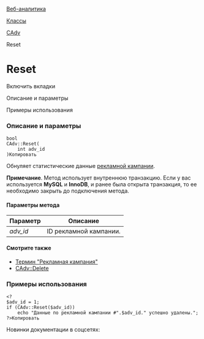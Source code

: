 [Веб-аналитика](/api_help/statistic/index.php)

[Классы](/api_help/statistic/classes/index.php)

[CAdv](/api_help/statistic/classes/cadv/index.php)

Reset

Reset
=====

Включить вкладки

Описание и параметры

Примеры использования

### Описание и параметры

```
bool
CAdv::Reset(
	int adv_id
)Копировать
```

Обнуляет статистические данные [рекламной кампании](/api_help/statistic/terms.php#adv).

**Примечание**. Метод использует внутреннюю транзакцию. Если у вас используется **MySQL** и **InnoDB**, и ранее была открыта транзакция, то ее необходимо закрыть до подключения метода.

#### Параметры метода

| Параметр | Описание |
| --- | --- |
| *adv\_id* | ID рекламной кампании. |

#### Смотрите также

* [Термин "Рекламная кампания"](/api_help/statistic/terms.php#adv)
* [CAdv::Delete](/api_help/statistic/classes/cadv/delete.php)

### Примеры использования

```
<?
$adv_id = 1;
if (CAdv::Reset($adv_id)) 
	echo "Данные по рекламной кампании #".$adv_id." успешно удалены.";
?>Копировать
```

Новинки документации в соцсетях: